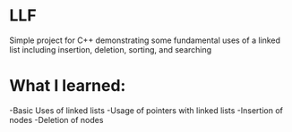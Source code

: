 # LLF
Simple project for C++ demonstrating some fundamental uses of a linked list including insertion, deletion, sorting, and searching
# What I learned:
-Basic Uses of linked lists
-Usage of pointers with linked lists
-Insertion of nodes
-Deletion of nodes
